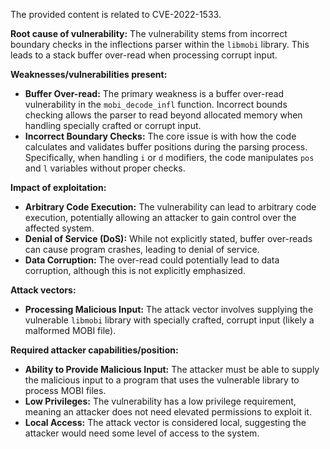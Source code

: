 The provided content is related to CVE-2022-1533.

**Root cause of vulnerability:**
The vulnerability stems from incorrect boundary checks in the inflections parser within the `libmobi` library. This leads to a stack buffer over-read when processing corrupt input.

**Weaknesses/vulnerabilities present:**
- **Buffer Over-read:** The primary weakness is a buffer over-read vulnerability in the `mobi_decode_infl` function. Incorrect bounds checking allows the parser to read beyond allocated memory when handling specially crafted or corrupt input.
- **Incorrect Boundary Checks:** The core issue is with how the code calculates and validates buffer positions during the parsing process. Specifically, when handling `i` or `d` modifiers, the code manipulates `pos` and `l` variables without proper checks.

**Impact of exploitation:**
- **Arbitrary Code Execution:** The vulnerability can lead to arbitrary code execution, potentially allowing an attacker to gain control over the affected system.
- **Denial of Service (DoS):**  While not explicitly stated, buffer over-reads can cause program crashes, leading to denial of service.
- **Data Corruption:**  The over-read could potentially lead to data corruption, although this is not explicitly emphasized.

**Attack vectors:**
- **Processing Malicious Input:** The attack vector involves supplying the vulnerable `libmobi` library with specially crafted, corrupt input (likely a malformed MOBI file).

**Required attacker capabilities/position:**
- **Ability to Provide Malicious Input:** The attacker must be able to supply the malicious input to a program that uses the vulnerable library to process MOBI files.
- **Low Privileges:** The vulnerability has a low privilege requirement, meaning an attacker does not need elevated permissions to exploit it.
- **Local Access:** The attack vector is considered local, suggesting the attacker would need some level of access to the system.